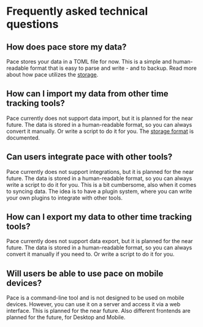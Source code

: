 # Frequently asked technical questions

## How does pace store my data?

Pace stores your data in a TOML file for now. This is a simple and
human-readable format that is easy to parse and write - and to backup. Read more
about how pace utilizes the
[storage](https://pace.cli.rs/docs/data_management/activity_log_storage.html).

## How can I import my data from other time tracking tools?

Pace currently does not support data import, but it is planned for the near
future. The data is stored in a human-readable format, so you can always convert
it manually. Or write a script to do it for you. The
[storage format](https://pace.cli.rs/docs/data_management/activity_log_storage.html#storage-format)
is documented.

## Can users integrate pace with other tools?

Pace currently does not support integrations, but it is planned for the near
future. The data is stored in a human-readable format, so you can always write a
script to do it for you. This is a bit cumbersome, also when it comes to syncing
data. The idea is to have a plugin system, where you can write your own plugins
to integrate with other tools.

## How can I export my data to other time tracking tools?

Pace currently does not support data export, but it is planned for the near
future. The data is stored in a human-readable format, so you can always convert
it manually if you need to. Or write a script to do it for you.

## Will users be able to use pace on mobile devices?

Pace is a command-line tool and is not designed to be used on mobile devices.
However, you can use it on a server and access it via a web interface. This is
planned for the near future. Also different frontends are planned for the
future, for Desktop and Mobile.
